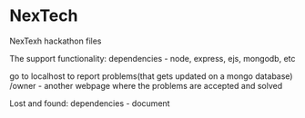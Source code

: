 # NexTech
NexTexh hackathon files


The support functionality:
dependencies - node, express, ejs, mongodb, etc

go to localhost to report problems(that gets updated on a mongo database)
<localhostip>/owner - another webpage where the problems are accepted and solved

Lost and found:
dependencies - document
